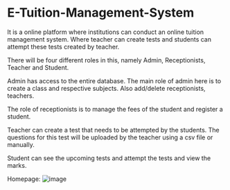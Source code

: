# E-Tuition-Management-System
It is a online platform where institutions can conduct an online tuition management system. Where teacher can create tests and students can attempt these tests created by teacher.

There will be four different roles in this, namely Admin, Receptionists, Teacher and Student.

Admin has access to the entire database. The main role of admin here is to create a class and respective subjects. Also add/delete receptionists, teachers.

The role of receptionists is to manage the fees of the student and register a student.

Teacher can create a test that needs to be attempted by the students. The questions for this test will be uploaded by the teacher using a csv file or manually.

Student can see the upcoming tests and attempt the tests and view the marks.


Homepage:
![image](https://user-images.githubusercontent.com/49361251/147554512-416096a5-71f7-4a53-8f80-a71f572a7e2d.png)
